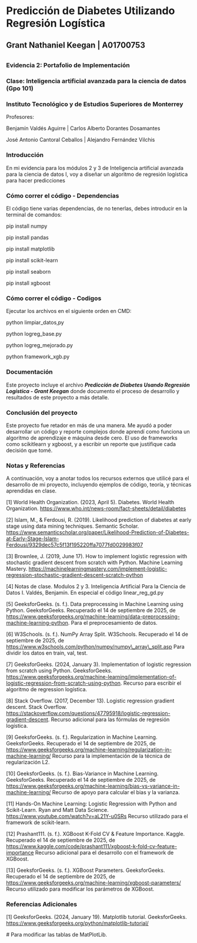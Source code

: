 # Predicción de Diabetes Utilizando Regresión Logística

## Grant Nathaniel Keegan | A01700753

###### 

### Evidencia 2: Portafolio de Implementación

### Clase: Inteligencia artificial avanzada para la ciencia de datos (Gpo 101)

### Instituto Tecnológico y de Estudios Superiores de Monterrey



Profesores:

Benjamín Valdés Aguirre | Carlos Alberto Dorantes Dosamantes

José Antonio Cantoral Ceballos | Alejandro Fernández Vilchis



### Introducción



En mi evidencia para los módulos 2 y 3 de Inteligencia artificial avanzada para la ciencia de datos I, voy a diseñar un algoritmo de regresión logística para hacer predicciones



### Cómo correr el código - Dependencias



El código tiene varias dependencias, de no tenerlas, debes introducir en la terminal de comandos:

pip install numpy

pip install pandas

pip install matplotlib

pip install scikit-learn

pip install seaborn

pip install xgboost



### Cómo correr el código - Codigos



Ejecutar los archivos en el siguiente orden en CMD:



python limpiar\_datos,py

python logreg\_base.py

python logreg\_mejorado.py

python framework\_xgb.py



### Documentación



Este proyecto incluye el archivo ***Predicción de Diabetes Usando Regresión Logística - Grant Keegan*** donde documento el proceso de desarrollo y resultados de este proyecto a más detalle.



### Conclusión del proyecto



Este proyecto fue retador en más de una manera. Me ayudó a poder desarrollar un código y reporte complejos donde aprendí como funciona un algoritmo de aprendizaje e máquina desde cero. El uso de frameworks como scikitlearn y xgboost, y a escribir un reporte que justifique cada decisión que tomé.



### Notas y Referencias



A continuación, voy a anotar todos los recursos externos que utilicé para el desarrollo de mi proyecto, incluyendo ejemplos de código, teoría, y técnicas aprendidas en clase.



\[1] World Health Organization. (2023, April 5). Diabetes. World Health Organization. https://www.who.int/news-room/fact-sheets/detail/diabetes



\[2] Islam, M., \& Ferdousi, R. (2019). Likelihood prediction of diabetes at early stage using data mining techniques. Semantic Scholar. https://www.semanticscholar.org/paper/Likelihood-Prediction-of-Diabetes-at-Early-Stage-Islam-Ferdousi/9329dec57c5f13f195220ffa7077fd0029983f07



\[3] Brownlee, J. (2019, June 17). How to implement logistic regression with stochastic gradient descent from scratch with Python. Machine Learning Mastery. https://machinelearningmastery.com/implement-logistic-regression-stochastic-gradient-descent-scratch-python



\[4] Notas de clase. Modulos 2 y 3. Inteligencia Artificial Para la Ciencia de Datos I. Valdés, Benjamín. En especial el código linear\_reg\_gd.py



\[5] GeeksforGeeks. (s. f.). Data preprocessing in Machine Learning using Python. GeeksforGeeks. Recuperado el 14 de septiembre de 2025, de https://www.geeksforgeeks.org/machine-learning/data-preprocessing-machine-learning-python. Para el preprocesamiento de datos.



\[6] W3Schools. (s. f.). NumPy Array Split. W3Schools. Recuperado el 14 de septiembre de 2025, de https://www.w3schools.com/python/numpy/numpy\_array\_split.asp Para dividir los datos en train, val, test.



\[7] GeeksforGeeks. (2024, January 3). Implementation of logistic regression from scratch using Python. GeeksforGeeks. https://www.geeksforgeeks.org/machine-learning/implementation-of-logistic-regression-from-scratch-using-python. Recurso para escribir el algoritmo de regression logística.



\[8] Stack Overflow. (2017, December 13). Logistic regression gradient descent. Stack Overflow. https://stackoverflow.com/questions/47795918/logistic-regression-gradient-descent. Recurso adicional para las fórmulas de regresión logística.



\[9] GeeksforGeeks. (s. f.). Regularization in Machine Learning. GeeksforGeeks. Recuperado el 14 de septiembre de 2025, de https://www.geeksforgeeks.org/machine-learning/regularization-in-machine-learning/ Recurso para la implementación de la técnica de regularización L2.



\[10] GeeksforGeeks. (s. f.). Bias-Variance in Machine Learning. GeeksforGeeks. Recuperado el 14 de septiembre de 2025, de https://www.geeksforgeeks.org/machine-learning/bias-vs-variance-in-machine-learning/ Recurso de apoyo para calcular el bias y la varianza. 



\[11] Hands-On Machine Learning: Logistic Regression with Python and Scikit-Learn. Ryan and Matt Data Science. https://www.youtube.com/watch?v=aL21Y-u0SRs Recurso utilizado para el framework de scikit-learn.



\[12] Prashant111. (s. f.). XGBoost K-Fold CV \& Feature Importance. Kaggle. Recuperado el 14 de septiembre de 2025, de https://www.kaggle.com/code/prashant111/xgboost-k-fold-cv-feature-importance Recurso adicional para el desarrollo con el framework de XGBoost.



\[13] GeeksforGeeks. (s. f.). XGBoost Parameters. GeeksforGeeks. Recuperado el 14 de septiembre de 2025, de https://www.geeksforgeeks.org/machine-learning/xgboost-parameters/ Recurso utilizado para modificar los parámetros de XGBoost.



### Referencias Adicionales



\[1] GeeksforGeeks. (2024, January 19). Matplotlib tutorial. GeeksforGeeks. https://www.geeksforgeeks.org/python/matplotlib-tutorial/

\# Para modificar las tablas de MatPlotLib.

